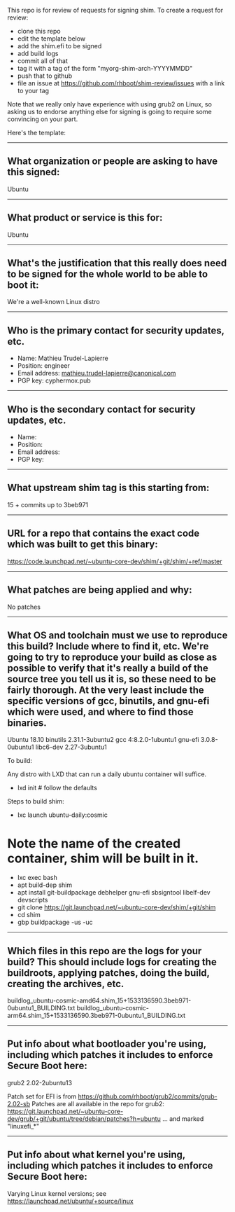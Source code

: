 This repo is for review of requests for signing shim.  To create a request for review:

- clone this repo
- edit the template below
- add the shim.efi to be signed
- add build logs
- commit all of that
- tag it with a tag of the form "myorg-shim-arch-YYYYMMDD"
- push that to github
- file an issue at https://github.com/rhboot/shim-review/issues with a link to your tag

Note that we really only have experience with using grub2 on Linux, so asking
us to endorse anything else for signing is going to require some convincing on
your part.

Here's the template:

-------------------------------------------------------------------------------
What organization or people are asking to have this signed:
-------------------------------------------------------------------------------
Ubuntu

-------------------------------------------------------------------------------
What product or service is this for:
-------------------------------------------------------------------------------
Ubuntu

-------------------------------------------------------------------------------
What's the justification that this really does need to be signed for the whole world to be able to boot it:
-------------------------------------------------------------------------------
We're a well-known Linux distro

-------------------------------------------------------------------------------
Who is the primary contact for security updates, etc.
-------------------------------------------------------------------------------
- Name: Mathieu Trudel-Lapierre
- Position: engineer
- Email address: mathieu.trudel-lapierre@canonical.com
- PGP key: cyphermox.pub

-------------------------------------------------------------------------------
Who is the secondary contact for security updates, etc.
-------------------------------------------------------------------------------
- Name:
- Position:
- Email address:
- PGP key: 

-------------------------------------------------------------------------------
What upstream shim tag is this starting from:
-------------------------------------------------------------------------------
15 + commits up to 3beb971

-------------------------------------------------------------------------------
URL for a repo that contains the exact code which was built to get this binary:
-------------------------------------------------------------------------------
https://code.launchpad.net/~ubuntu-core-dev/shim/+git/shim/+ref/master

-------------------------------------------------------------------------------
What patches are being applied and why:
-------------------------------------------------------------------------------
No patches

-------------------------------------------------------------------------------
What OS and toolchain must we use to reproduce this build?  Include where to find it, etc.  We're going to try to reproduce your build as close as possible to verify that it's really a build of the source tree you tell us it is, so these need to be fairly thorough. At the very least include the specific versions of gcc, binutils, and gnu-efi which were used, and where to find those binaries.
-------------------------------------------------------------------------------
Ubuntu 18.10
binutils 2.31.1-3ubuntu2
gcc 4:8.2.0-1ubuntu1
gnu-efi 3.0.8-0ubuntu1
libc6-dev 2.27-3ubuntu1

To build:

Any distro with LXD that can run a daily ubuntu container will
suffice.

- lxd init   # follow the defaults

Steps to build shim:
- lxc launch ubuntu-daily:cosmic
# Note the name of the created container, shim will be built in it.
- lxc exec <container name> bash
- apt build-dep shim
- apt install git-buildpackage debhelper gnu-efi sbsigntool libelf-dev
devscripts
- git clone https://git.launchpad.net/~ubuntu-core-dev/shim/+git/shim
- cd shim
- gbp buildpackage -us -uc

-------------------------------------------------------------------------------
Which files in this repo are the logs for your build?   This should include logs for creating the buildroots, applying patches, doing the build, creating the archives, etc.
-------------------------------------------------------------------------------
buildlog_ubuntu-cosmic-amd64.shim_15+1533136590.3beb971-0ubuntu1_BUILDING.txt
buildlog_ubuntu-cosmic-arm64.shim_15+1533136590.3beb971-0ubuntu1_BUILDING.txt

-------------------------------------------------------------------------------
Put info about what bootloader you're using, including which patches it includes to enforce Secure Boot here:
-------------------------------------------------------------------------------
grub2 2.02-2ubuntu13

Patch set for EFI is from https://github.com/rhboot/grub2/commits/grub-2.02-sb
Patches are all available in the repo for grub2:
https://git.launchpad.net/~ubuntu-core-dev/grub/+git/ubuntu/tree/debian/patches?h=ubuntu
... and marked "linuxefi_*"

-------------------------------------------------------------------------------
Put info about what kernel you're using, including which patches it includes to enforce Secure Boot here:
-------------------------------------------------------------------------------
Varying Linux kernel versions; see https://launchpad.net/ubuntu/+source/linux

